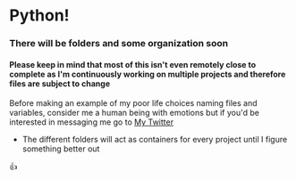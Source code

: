 # Python!

### There will be folders and some organization soon

#### Please keep in mind that most of this isn't even remotely close to complete as I'm continuously working on multiple projects and therefore files are subject to change

Before making an example of my poor life choices naming files and variables, consider me a human being with emotions but if you'd be interested in messaging me go to [My Twitter](https://twitter.com/n0ssral "Click Me!")

- The different folders will act as containers for every project until I figure something better out

:+1:
